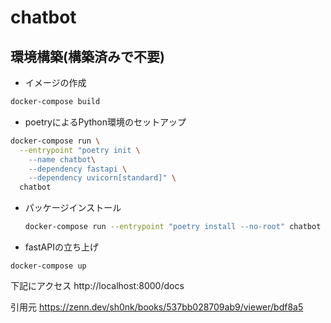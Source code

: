 # chatbot

## 環境構築(構築済みで不要)

- イメージの作成
  
```bash
docker-compose build
```

- poetryによるPython環境のセットアップ
```bash
docker-compose run \
  --entrypoint "poetry init \
    --name chatbot\
    --dependency fastapi \
    --dependency uvicorn[standard]" \
  chatbot
```


- パッケージインストール
  ```bash
  docker-compose run --entrypoint "poetry install --no-root" chatbot
  ```


- fastAPIの立ち上げ
```
docker-compose up
```
下記にアクセス
http://localhost:8000/docs


引用元
https://zenn.dev/sh0nk/books/537bb028709ab9/viewer/bdf8a5